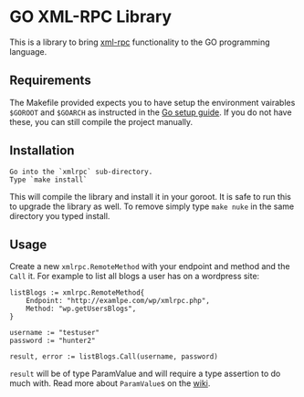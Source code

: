 GO XML-RPC Library
==================

This is a library to bring [xml-rpc][1] functionality to the GO programming language.

[1]: <http://www.xmlrpc.com/> "XML-RPC Homepage"

Requirements
------------
The Makefile provided expects you to have setup the environment vairables `$GOROOT` and `$GOARCH` as instructed in the [Go setup guide][]. If you do not have these, you can still compile the project manually.

[Go setup guide]: http://golang.org/doc/install.html#tmp_17 "Go setup - Environment Variables"

Installation
------------

	Go into the `xmlrpc` sub-directory.
	Type `make install`

This will compile the library and install it in your goroot. It is safe to run this to upgrade the library as well. To remove simply type `make nuke` in the same directory you typed install.

Usage
-----

Create a new `xmlrpc.RemoteMethod` with your endpoint and method and the `Call` it. For example to list all blogs a user has on a wordpress site:

	listBlogs := xmlrpc.RemoteMethod{
		Endpoint: "http://examlpe.com/wp/xmlrpc.php",
		Method: "wp.getUsersBlogs",
	}

	username := "testuser"
	password := "hunter2"
	
	result, error := listBlogs.Call(username, password)
	
`result` will be of type ParamValue and will require a type assertion to do much with. Read more about `ParamValue`s on the [wiki][].

[wiki]: http://wiki.github.com/sionide21/Go-xml-rpc/paramvalue "Lst of ParamValues"